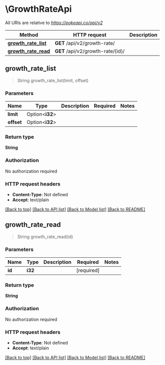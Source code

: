 # \GrowthRateApi

All URIs are relative to *https://pokeapi.co/api/v2*

Method | HTTP request | Description
------------- | ------------- | -------------
[**growth_rate_list**](GrowthRateApi.md#growth_rate_list) | **GET** /api/v2/growth-rate/ | 
[**growth_rate_read**](GrowthRateApi.md#growth_rate_read) | **GET** /api/v2/growth-rate/{id}/ | 



## growth_rate_list

> String growth_rate_list(limit, offset)


### Parameters


Name | Type | Description  | Required | Notes
------------- | ------------- | ------------- | ------------- | -------------
**limit** | Option<**i32**> |  |  |
**offset** | Option<**i32**> |  |  |

### Return type

**String**

### Authorization

No authorization required

### HTTP request headers

- **Content-Type**: Not defined
- **Accept**: text/plain

[[Back to top]](#) [[Back to API list]](../README.md#documentation-for-api-endpoints) [[Back to Model list]](../README.md#documentation-for-models) [[Back to README]](../README.md)


## growth_rate_read

> String growth_rate_read(id)


### Parameters


Name | Type | Description  | Required | Notes
------------- | ------------- | ------------- | ------------- | -------------
**id** | **i32** |  | [required] |

### Return type

**String**

### Authorization

No authorization required

### HTTP request headers

- **Content-Type**: Not defined
- **Accept**: text/plain

[[Back to top]](#) [[Back to API list]](../README.md#documentation-for-api-endpoints) [[Back to Model list]](../README.md#documentation-for-models) [[Back to README]](../README.md)

